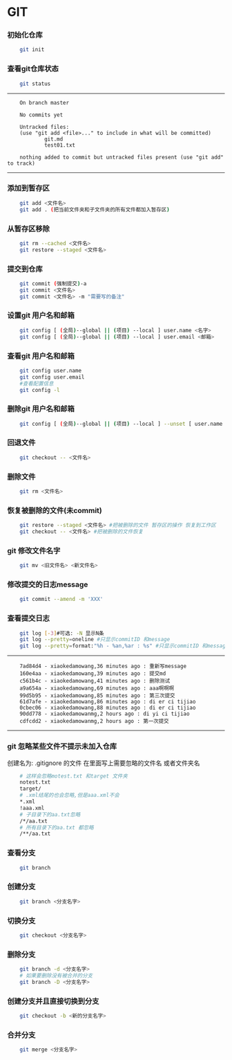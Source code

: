 # GIT 
### 初始化仓库
```bash
    git init
```
### 查看git仓库状态
```bash
    git status
```
___
```
    On branch master

    No commits yet

    Untracked files:
    (use "git add <file>..." to include in what will be committed)
            git.md
            test01.txt

    nothing added to commit but untracked files present (use "git add" to track)
```
___
### 添加到暂存区
```bash
    git add <文件名>
    git add . (把当前文件夹和子文件夹的所有文件都加入暂存区)
```
### 从暂存区移除
```bash
    git rm --cached <文件名>
    git restore --staged <文件名>
```
### 提交到仓库
```bash
    git commit (强制提交)-a
    git commit <文件名>
    git commit <文件名> -m "需要写的备注"
```
### 设置git 用户名和邮箱
```bash
    git config [ (全局)--global || (项目) --local ] user.name <名字>
    git config [ (全局)--global || (项目) --local ] user.email <邮箱>
```
### 查看git 用户名和邮箱
```bash
    git config user.name
    git config user.email
    #查看配置信息 
    git config -l
```
### 删除git 用户名和邮箱
```bash
    git config [ (全局)--global || (项目) --local ] --unset [ user.name || user.email ]
```
### 回退文件
```bash
    git checkout -- <文件名>
```
### 删除文件
```bash
    git rm <文件名>
```
### 恢复被删除的文件(未commit)
```bash
    git restore --staged <文件名> #把被删除的文件 暂存区的操作 恢复到工作区
    git checkout -- <文件名> #把被删除的文件恢复
```
### git 修改文件名字
```bash
    git mv <旧文件名> <新文件名>
```
### 修改提交的日志message
```bash
    git commit --amend -m 'XXX'
```
### 查看提交日志
```bash
    git log [-3]#可选: -N 显示N条
    git log --pretty=oneline #只显示commitID 和message
    git log --pretty=format:"%h - %an,%ar : %s" #只显示commitID 和message
```
___
```
    7ad84d4 - xiaokedamowang,36 minutes ago : 重新写message
    160e4aa - xiaokedamowang,39 minutes ago : 提交md
    c561b4c - xiaokedamowang,41 minutes ago : 删除测试
    a9a654a - xiaokedamowang,69 minutes ago : aaa啊啊啊
    99d5b95 - xiaokedamowang,85 minutes ago : 第三次提交
    61d7afe - xiaokedamowang,86 minutes ago : di er ci tijiao
    0cbec06 - xiaokedamowang,88 minutes ago : di er ci tijiao
    90dd778 - xiaokedamowanmg,2 hours ago : di yi ci tijiao
    cdfcdd2 - xiaokedamowanmg,2 hours ago : 第一次提交

```
___
### git 忽略某些文件不提示未加入仓库
创建名为: .gitignore 的文件
在里面写上需要忽略的文件名 或者文件夹名
```bash
    # 这样会忽略motest.txt 和target 文件夹  
    notest.txt
    target/
    # .xml结尾的也会忽略,但是aaa.xml不会
    *.xml
    !aaa.xml
    # 子目录下的aa.txt忽略
    /*/aa.txt 
    # 所有目录下的aa.txt 都忽略
    /**/aa.txt 
```
### 查看分支
```bash
    git branch
```
### 创建分支
```bash
    git branch <分支名字>
```
### 切换分支
```bash
    git checkout <分支名字>
```
### 删除分支
```bash
    git branch -d <分支名字>
    # 如果要删除没有被合并的分支
    git branch -D <分支名字>
```
### 创建分支并且直接切换到分支
```bash
    git checkout -b <新的分支名字>
```
### 合并分支
```bash
    git merge <分支名字>
```
###

